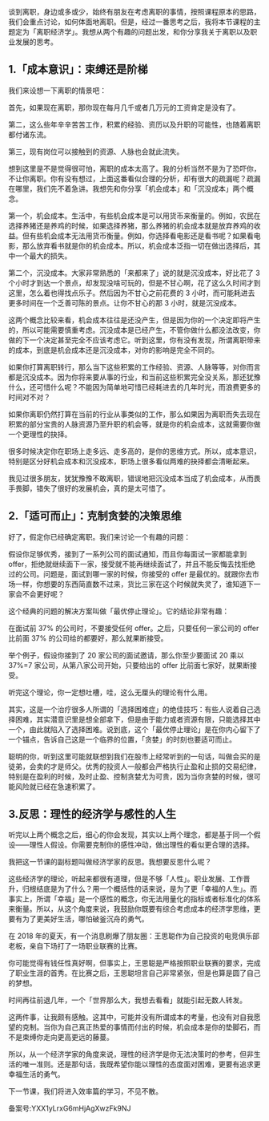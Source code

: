谈到离职，身边或多或少，始终有朋友在考虑离职的事情，按照课程原本的思路，我们会重点讨论，如何体面地离职。但是，经过一番思考之后，我将本节课程的主题定为「离职经济学」。我想从两个有趣的问题出发，和你分享我关于离职以及职业发展的思考。

## **1.「成本意识」：束缚还是阶梯**

我们来设想一下离职的情景吧：

首先，如果现在离职，那你现在每月几千或者几万元的工资肯定是没有了。

第二，这么些年辛辛苦苦工作，积累的经验、资历以及升职的可能性，也随着离职都付诸东流。

第三，现有岗位可以接触到的资源、人脉也会就此流失。

想到这里是不是觉得很可怕，离职的成本太高了。我的分析当然不是为了恐吓你，不让你离职。你有没有想过，上面这番看似合理的分析，却有很大的疏漏呢？疏漏在哪里，我们先不着急讲。我想先和你分享「机会成本」和「沉没成本」两个概念。

第一个，机会成本。生活中，有些机会成本是可以用货币来衡量的。例如，农民在选择养猪还是养鸡的时候，如果选择养猪，那么养猪的机会成本就是放弃养鸡的收益。但有些机会成本无法用货币衡量。例如，你选择看电影还是看书呢？如果看电影，那么放弃看书就是你的机会成本。所以，机会成本泛指一切在做出选择后，其中一个最大的损失。

第二个，沉没成本。大家非常熟悉的「来都来了」说的就是沉没成本，好比花了 3 个小时才到达一个景点，却发现没啥可玩的，但是不甘心啊，花了这么久时间才到这里，怎么着也得找点乐子。然后因为不甘心之前花费的 3 小时，而可能耗进去更多时间在一个乏善可陈的景点。让你不甘心的那 3 小时，就是沉没成本。

这两个概念比较来看，机会成本往往是还没产生，但是因为你的一个决定即将产生的，所以可能需要慎重考虑。沉没成本是已经产生，不管你做什么都没法改变，你做的下一个决定甚至完全不应该考虑它。听到这里，你有没有发现，所谓离职带来的成本，到底是机会成本还是沉没成本，对你的影响是完全不同的。

如果你打算离职转行，那么当下这些积累的工作经验、资源、人脉等等，对你而言都是沉没成本。因为你将来要从事的行业，和当前这些积累完全没关系，那还犹豫什么，还可惜什么呢？不能因为简单地可惜已经耗进去的几年时光，而浪费更多的时间对不对？

如果你离职仍然打算在当前的行业从事类似的工作，那么如果因为离职而失去现在积累的部分宝贵的人脉资源乃至升职的机会等，就是你的机会成本，这就需要你做一个更理性的抉择。

很多时候决定你在职场上走多远、走多高的，是你的思维方式。所以，成本意识，特别是区分好机会成本和沉没成本，职场上很多看似两难的抉择都会清晰起来。

我见过很多朋友，犹犹豫豫不敢离职，错误地把沉没成本当成了机会成本，从而畏手畏脚，错失了很好的发展机会，真的是太可惜了。

## **2.「适可而止」：克制贪婪的决策思维**

好了，假定你已经确定离职。我们来讨论一个有趣的问题：

假设你足够优秀，接到了一系列公司的面试通知，而且你每面试一家都能拿到 offer，拒绝就继续面下一家，接受就不能再继续面试了，并且不能反悔去找拒绝过的公司。问题是，面试到哪一家的时候，你接受的 offer 是最优的。就跟你去市场一样，你想要的东西简直数不过来，货比三家在这个时候就失灵了，谁知道下一家会不会更好呢？

这个经典的问题的解决方案叫做「最优停止理论」。它的结论非常有趣：

在面试前 37\% 的公司时，不要接受任何 offer。之后，只要任何一家公司的 offer 比前面 37\% 的公司给的都要好，那么就果断接受。

举个例子，假设你接到了 20 家公司的面试邀请，那么你至少要面试 20 乘以 37\%=7 家公司，从第八家公司开始，只要给出的 offer 比前面七家好，就果断接受。

听完这个理论，你一定想吐槽，哇，这么无厘头的理论有什么用。

其实，这是一个治疗很多人所谓的「选择困难症」的绝佳技巧：有些人说着自己选择困难，其实潜意识里是想全部拿下，但是由于能力或者资源有限，只能选择其中一个，由此就陷入了选择困难。说到底，这个「最优停止理论」是在你内心留下了一个锚点，告诉自己这是一个临界的位置，「贪婪」的时刻也要适可而止。

聪明的你，听到这里可能就联想到我们在股市上经常听到的一句话，叫做会买的是徒弟，会卖的才是师父。优秀的投资人一般都会严格执行止盈和止损的交易纪律，特别是在盈利的时候，及时止盈、控制贪婪尤为可贵，因为当你贪婪的时候，很可能风险就已经在急速积累了。

## **3.反思：理性的经济学与感性的人生**

听完以上两个概念之后，细心的你会发现，其实以上两个理念，都是基于同一个假设——理性人假设。你需要克制你的感性冲动，做出理性的看似更合理的选择。

我把这一节课的副标题叫做经济学家的反思。我想要反思什么呢？

这些经济学的理论，听起来都很有道理，但是不够「人性」。职业发展、工作晋升，归根结底是为了什么？用一个概括性的话来说，是为了更「幸福的人生」。而事实上，所谓「幸福」是一个感性的概念，你无法用量化的指标或者标准化的体系来衡量。所以，从这个角度来说，我鼓励你既要有综合考虑成本的经济学思维，更要有为了更美好生活，哪怕破釜沉舟的勇气。

在 2018 年的夏天，有一个消息刷爆了朋友圈：王思聪作为自己投资的电竞俱乐部老板，亲自下场打了一场职业联赛的比赛。

你可能觉得有钱任性真好啊，但事实上，王思聪是严格按照职业联赛的要求，完成了职业生涯的首秀。在比赛之后，王思聪坦言自己非常紧张，但是也算是圆了自己的梦想。

时间再往前退几年，一个「世界那么大，我想去看看」就能引起无数人转发。

这两件事，让我颇有感触。这其中，可能并没有所谓成本的考量，也没有对自我愿望的克制。当你为自己真正热爱的事情而付出的时候，机会成本是你的垫脚石，而不是束缚你走向更高更远的藤蔓。

所以，从一个经济学家的角度来说，理性的经济学是你无法决策时的参考，但非生活的唯一准则。还是那句话，我既希望你能以理性的态度面对困难，更要有追求更幸福生活的勇气。

下一节课，我们将进入效率篇的学习，不见不散。

备案号:YXX1yLrxG6mHjAgXwzFk9NJ